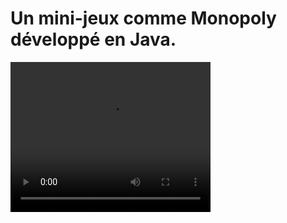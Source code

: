 # Un mini-jeux comme Monopoly développé en Java.

<video src="presentation.mp4" width="320" height="240" controls></video>

